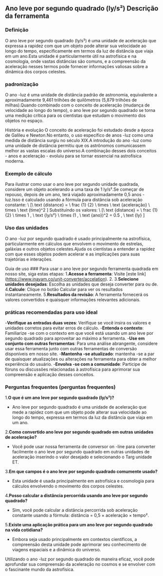 ## Ano leve por segundo quadrado (ly/s²) Descrição da ferramenta

### Definição
O ano leve por segundo quadrado (ly/s²) é uma unidade de aceleração que expressa a rapidez com que um objeto pode alterar sua velocidade ao longo do tempo, especificamente em termos da luz de distância que viaja em um ano.Esta unidade é particularmente útil na astrofísica e na cosmologia, onde vastas distâncias são comuns, e a compreensão da aceleração nesses termos pode fornecer informações valiosas sobre a dinâmica dos corpos celestes.

### padronização
O ano -luz é uma unidade de distância padrão de astronomia, equivalente a aproximadamente 9,461 trilhões de quilômetros (5,879 trilhões de milhas).Quando combinado com o conceito de aceleração (mudança de velocidade ao longo do tempo), o ano leve por segundo quadrado se torna uma medição crítica para os cientistas que estudam o movimento dos objetos no espaço.

História e evolução
O conceito de aceleração foi estudado desde a época de Galileu e Newton.No entanto, o uso específico de anos -luz como uma medida de distância surgiu no século XIX.A introdução do ano -luz como uma unidade de distância permitiu que os astrônomos comunicassem melhor as vastas escalas do universo.A combinação desses dois conceitos - anos e aceleração - evoluiu para se tornar essencial na astrofísica moderna.

### Exemplo de cálculo
Para ilustrar como usar o ano leve por segundo unidade quadrada, considere um objeto acelerando a uma taxa de 1 ly/s².Se começar de repouso, depois de um ano, terá viajado aproximadamente 0,5 anos -luz.Isso é calculado usando a fórmula para distância sob aceleração constante:
\ [\ text {distance} = \ frac {1} {2} \ times \ text {aceleração} \ times \ text {time}^2 \]
Substituindo os valores:
\ [\ text {distance} = \ frac {1} {2} \ times 1 \, \ text {ly/s²} \ times (1 \, \ text {ano})^2 = 0.5 \, \ text {ly} \]

### Uso das unidades
O ano -luz por segundo quadrado é usado principalmente na astrofísica, particularmente em cálculos que envolvem o movimento de estrelas, galáxias e outros objetos celestes.Ajuda os cientistas a entender a rapidez com que esses objetos podem acelerar e as implicações para suas trajetórias e interações.

Guia de uso ###
Para usar o ano leve por segundo ferramenta quadrada em nosso site, siga estas etapas:
1.**Acesse a ferramenta**: Visite [este link] (https://www.inayam.co/unit-converter/accelation).
2.
3.**Selecione unidades desejadas**: Escolha as unidades que deseja converter para ou de.
4.**Calcule**: Clique no botão Calcular para ver os resultados instantaneamente.
5.**Resultados da revisão**: A ferramenta fornecerá os valores convertidos e quaisquer informações relevantes adicionais.

### práticas recomendadas para uso ideal
-**Verifique as entradas duas vezes**: Verifique se você insira os valores e unidades corretos para evitar erros de cálculo.
-**Entenda o contexto**: Familiarize -se com o contexto em que você está usando um ano leve por segundo quadrado para aproveitar ao máximo a ferramenta.
-**Use em conjunto com outras ferramentas**: Para uma análise abrangente, considere usar essa ferramenta junto com outras ferramentas de conversão disponíveis em nosso site.
-**Mantenha -se atualizado**: mantenha -se a par de quaisquer atualizações ou alterações na ferramenta para obter a melhor experiência do usuário.
-**Envolva -se com a comunidade**: Participe de fóruns ou discussões relacionadas à astrofísica para aprimorar sua compreensão e aplicação desses conceitos.

### Perguntas frequentes (perguntas frequentes)

1.**O que é um ano leve por segundo quadrado (ly/s²)?**
- Ano leve por segundo quadrado é uma unidade de aceleração que mede a rapidez com que um objeto pode alterar sua velocidade ao longo do tempo, expressa em termos da luz da distância que viaja em um ano.

2.**Como convertido ano leve por segundo quadrado em outras unidades de aceleração?**
- Você pode usar nossa ferramenta de conversor on -line para converter facilmente o ano leve por segundo quadrado em outras unidades de aceleração inserindo o valor desejado e selecionando o Targ unidade ET.

3.**Em que campos é o ano leve por segundo quadrado comumente usado?**
- Esta unidade é usada principalmente em astrofísica e cosmologia para cálculos envolvendo o movimento dos corpos celestes.

4.**Posso calcular a distância percorrida usando ano leve por segundo quadrado?**
- Sim, você pode calcular a distância percorrida sob aceleração constante usando a fórmula: distância = 0,5 × aceleração × tempo².

5.**Existe uma aplicação prática para um ano leve por segundo quadrado na vida cotidiana?**
- Embora seja usado principalmente em contextos científicos, a compreensão desta unidade pode aprimorar seu conhecimento de viagens espaciais e a dinâmica do universo.

Utilizando o ano -luz por segundo quadrado de maneira eficaz, você pode aprofundar sua compreensão da aceleração no cosmos e se envolver com o fascinante mundo da astrofísica.